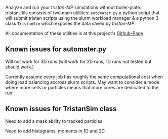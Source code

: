 Analyze and run your *tristan-MP* simulations without boiler-plate. tristanUtils consists of two main utilities: `automater.py` a python script that will submit tristan scripts using the slurm workload manager & a python 3 class `TristanSim` which exposes the data saved by *tristan-MP*. 

All documentation of these utilities is at this project's [Github-Page](https://pcrumley.github.io/tristanUtils)

## Known issues for automater.py
Will not work for 3D runs (will work for 2D runs, 1D runs not tested but should work.)

Currently assume every job has roughly the same computational cost when doing load balancing accross slurm scripts. May want to consider a mode where more cells or particles means that more cores are dedicated to the run.


## Known issues for TristanSim class
Need to add a mask ability to tracked particles.

Need to add histograms, moments in 1D and 2D. 
